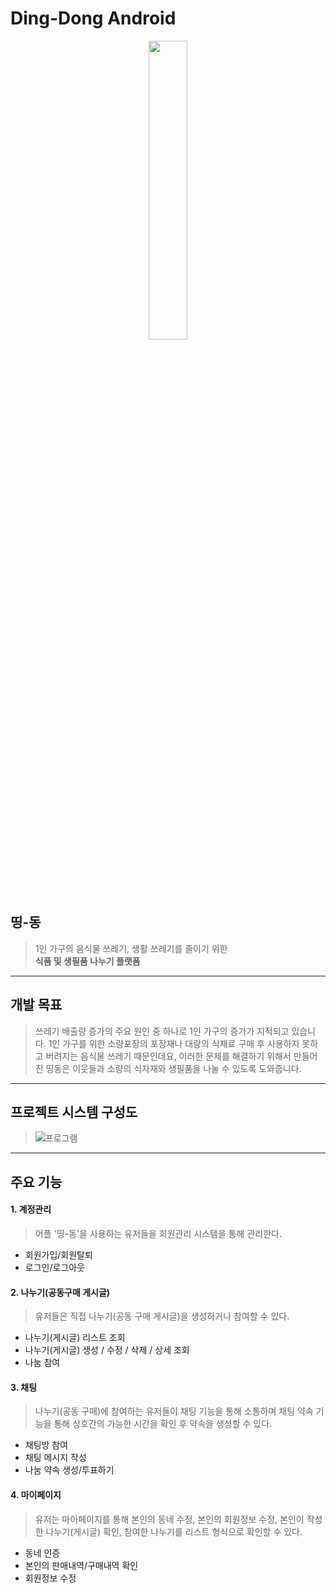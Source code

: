 
Ding-Dong Android
=====

<p align="center"><img src="https://user-images.githubusercontent.com/59547003/138564406-5df826cf-6149-42c1-a895-56a465478718.png" width="35%" alter="center"></img></p>

띵-동
-----

> 1인 가구의 음식물 쓰레기, 생활 쓰레기를 줄이기 위한  
> **식품 및 생필품 나누기 플랫폼**
* * *


개발 목표
 ------
 > 쓰레기 배출량 증가의 주요 원인 중 하나로 1인 가구의 증가가 지적되고 있습니다. 1인 가구를 위한 소량포장의 포장재나 대량의 식재료 구매 후 사용하지 못하고 버려지는 음식물 쓰레기 때문인데요, 이러한 문제를 해결하기 위해서 만들어진 띵동은 이웃들과 소량의 식자재와 생필품을 나눌 수 있도록 도와줍니다.
* * *

 프로젝트 시스템 구성도
------
> ![프로그램](https://user-images.githubusercontent.com/59547003/138579103-e0082f01-7128-4c0a-886e-61d62a67f56a.JPG)
* * *

 주요 기능
-----
#### 1. 계정관리
> 어플 '띵-동'을 사용하는 유저들을 회원관리 시스템을 통해 관리한다.
 * 회원가입/회원탈퇴
 * 로그인/로그아웃

#### 2. 나누기(공동구매 게시글)
> 유저들은 직접 나누기(공동 구매 게시글)을 생성하거나 참여할 수 있다.
 * 나누기(게시글) 리스트 조회
 * 나누기(게시글) 생성 / 수정 / 삭제 / 상세 조회
 * 나눔 참여

#### 3. 채팅
> 나누기(공동 구매)에 참여하는 유저들이 채팅 기능을 통해 소통하며 채팅 약속 기능을 통해 상호간의 가능한 시간을 확인 후 약속을 생성할 수 있다.
 * 채팅방 참여
 * 채팅 메시지 작성
 * 나눔 약속 생성/투표하기

#### 4. 마이페이지
> 유저는 마이페이지를 통해 본인의 동네 수정, 본인의 회원정보 수정, 본인이 작성한 나누기(게시글) 확인, 참여한 나누기를 리스트 형식으로 확인할 수 있다.
 * 동네 인증
 * 본인의 판매내역/구매내역 확인
 * 회원정보 수정
